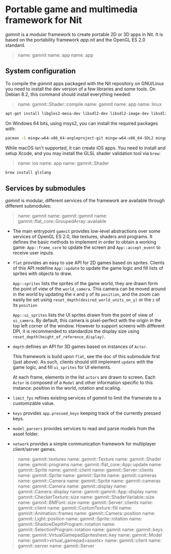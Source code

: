 # Portable game and multimedia framework for Nit

_gamnit_ is a modular framework to create portable 2D or 3D apps in Nit.
It is based on the portability framework _app.nit_ and the OpenGL ES 2.0 standard.

> name: gamnit
> name: app
> name: app

## System configuration

To compile the _gamnit_ apps packaged with the Nit repository on GNU/Linux you need to install the dev version of a few libraries and some tools.
On Debian 8.2, this command should install everything needed:

> name: gamnit::Shader::compile
> name: gamnit
> name: app
> name: linux

~~~bash
apt-get install libgles2-mesa-dev libsdl2-dev libsdl2-image-dev libsdl2-mixer-dev inkscape
~~~

On Windows 64 bits, using msys2, you can install the required packages with:

~~~bash
pacman -S mingw-w64-x86_64-angleproject-git mingw-w64-x86_64-SDL2 mingw-w64-x86_64-SDL2_image mingw-w64-x86_64-SDL2_mixer
~~~

While macOS isn't supported, it can create iOS apps.
You need to install and setup Xcode, and you may install the GLSL shader validation tool via `brew`:

> name: ios
> name: app
> name: gamnit::Shader

~~~bash
brew install glslang
~~~

## Services by submodules

_gamnit_ is modular, different services of the framework are available through different submodules:

> name: gamnit
> name: gamnit::gamnit
> name: gamnit::flat_core::GroupedArray::available

* The main entrypoint `gamnit` provides low-level abstractions over some services of OpenGL ES 2.0, like textures, shaders and programs.
  It defines the basic methods to implement in order to obtain a working game:
  `App::frame_core` to update the screen and `App::accept_event` to receive user inputs.

* `flat` provides an easy to use API for 2D games based on sprites.
  Clients of this API redefine `App::update` to update the game logic and fill lists of sprites with objects to draw.

  `App::sprites` lists the sprites of the game world, they are drawn form the point of view of the `world_camera`.
  This camera can be moved around in the world by updating the x and y of its `position`,
  and the zoom can easily be set using `reset_depth(desired_world_units_on_y)` or the `z` of its `position`

  `App::ui_sprites` lists the UI sprites drawn from the point of view of `ui_camera`.
  By default, this camera is pixel-perfect with the origin in the top left corner of the window.
  However to support screens with different DPI, it is recommended to standardize
  the display size using `reset_depth(height_of_reference_display)`.

* `depth` defines an API for 3D games based on instances of `Actor`.

  This framework is build upon `flat`, see the doc of this submodule first (just above).
  As such, clients should still implement `update` with the game logic, and fill `ui_sprites` for UI elements.

  At each frame, elements in the list `actors` are drawn to screen.
  Each `Actor` is composed of a `Model` and other information specific to this instance:
  position in the world, rotation and scaling.

* `limit_fps` refines existing services of _gamnit_ to limit the framerate to a customizable value.

* `keys` provides `app.pressed_keys` keeping track of the currently pressed keys.

* `model_parsers` provides services to read and parse models from the asset folder.

* `network` provides a simple communication framework for multiplayer client/server games.

> name: gamnit::textures
> name: gamnit::Texture
> name: gamnit::Shader
> name: gamnit::programs
> name: gamnit::flat_core::App::update
> name: gamnit::Sprite
> name: gamnit::client
> name: gamnit::Server::clients
> name: gamnit::Sprite
> name: gamnit::Sprite
> name: gamnit::cameras
> name: gamnit::Camera
> name: gamnit::Sprite
> name: gamnit::cameras
> name: gamnit::Camera
> name: gamnit::display
> name: gamnit::Camera::display
> name: gamnit::gamnit::App::display
> name: gamnit::CheckerTexture::size
> name: gamnit::ShaderVariable::size
> name: gamnit::BMFont::size
> name: gamnit::Server::clients
> name: gamnit::client
> name: gamnit::CustomTexture::fill
> name: gamnit::Animation::frames
> name: gamnit::Camera::position
> name: gamnit::Light::position
> name: gamnit::Sprite::rotation
> name: gamnit::ShadowDepthProgram::rotation
> name: gamnit::SelectionProgram::rotation
> name: gamnit
> name: gamnit::keys
> name: gamnit::VirtualGamepadSpritesheet::key
> name: gamnit::Model
> name: gamnit>virtual_gamepad>assets>
> name: gamnit::client
> name: gamnit::server
> name: gamnit::Server

